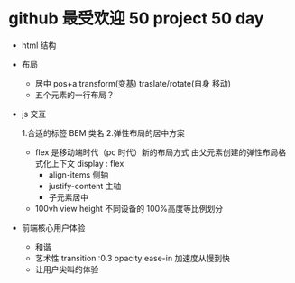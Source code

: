 # github 最受欢迎 50 project 50 day

- html 结构
- 布局
  - 居中
    pos+a transform(变基) traslate/rotate(自身 移动)
  - 五个元素的一行布局？
- js 交互

  1.合适的标签 BEM 类名 2.弹性布局的居中方案

  - flex 是移动端时代（pc 时代）新的布局方式
    由父元素创建的弹性布局格式化上下文 display : flex
    - align-items 侧轴
    - justify-content 主轴
    - 子元素居中
  - 100vh
    view height 不同设备的 100%高度等比例划分

- 前端核心用户体验
  - 和谐
  - 艺术性
    transition :0.3 opacity ease-in 加速度从慢到快
  - 让用户尖叫的体验
